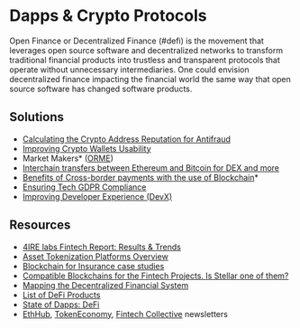 # Dapps & Crypto Protocols

Open Finance or Decentralized Finance \(\#defi\) is the movement that leverages open source software and decentralized networks to transform traditional financial products into trustless and transparent protocols that operate without unnecessary intermediaries. One could envision decentralized finance impacting the financial world the same way that open source software has changed software products.

## Solutions

* [Calculating the Crypto Address Reputation for Antifraud](complaince-scoring.md)
* [Improving Crypto Wallets Usability](asset-security.md)
* Market Makers\* \([ORME](../../case-studies/orme.md)\)
* [Interchain transfers between Ethereum and Bitcoin for DEX and more](ethereum-bitcoin-bridge-wip.md)
* [Benefits of Cross-border payments with the use of Blockchain](enabling-fast-transparent-and-compliant-cross-border-payments-with-the-blockchain.md)\*
* [Ensuring Tech GDPR Compliance](tech-gdpr-compliance.md)
* [Improving Developer Experience \(DevX\)](developer-community-devxp.md)

## Resources

* [4IRE labs Fintech Report: Results & Trends](https://4irelabs.com/fintech-report?utm_source=fb&utm_medium=groups&utm_campaign=fintech-report)
* [Asset Tokenization Platforms Overview](sto-platform.md)
* [Blockchain for Insurance case studies](blockchain-for-insurance.md)
* [Compatible Blockchains for the Fintech Projects. Is Stellar one of them?](https://4irelabs.com/blockchain-fintech-stellar)
* [Mapping the Decentralized Financial System](https://tokeneconomy.co/mapping-the-decentralized-financial-system-7c5af65e0335)
* [List of DeFi Products](https://github.com/ong/awesome-decentralized-finance#decentralized-exchange-protocols)
* [State of Dapps: DeFi](https://www.stateofthedapps.com/dapps?tags=defi)
* [EthHub](https://ethhub.io/), [TokenEconomy](https://tokeneconomy.co/), [Fintech Collective](https://www.fintech.io/) newsletters

